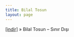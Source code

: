 ```yaml
---
title: Bilal Tosun
layout: page
---
```


<a href="https://cloud.mail.ru/public/d3d76ae59b3f/Bilal%20Tosun%20-%20S%C4%B1n%C4%B1r%20D%C4%B1%C5%9F%C4%B1" target="_blank">[indir]</a>  »  Bilal Tosun &#8211; Sınır Dışı